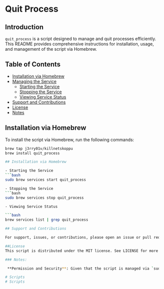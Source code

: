 # Quit Process

## Introduction

`quit_process` is a script designed to manage and quit processes efficiently. This README provides comprehensive instructions for installation, usage, and management of the script via Homebrew.

## Table of Contents

- [Installation via Homebrew](#installation-via-homebrew)
- [Managing the Service](#managing-the-service)
  - [Starting the Service](#starting-the-service)
  - [Stopping the Service](#stopping-the-service)
  - [Viewing Service Status](#viewing-service-status)
- [Support and Contributions](#support-and-contributions)
- [License](#license)
- [Notes](#notes)

## Installation via Homebrew

To install the script via Homebrew, run the following commands:

```bash
brew tap j3rry01v/killnetskoppu
brew install quit_process

## Installation via Homebrew

- Starting the Service
```bash
sudo brew services start quit_process

- Stopping the Service
```bash 
sudo brew services stop quit_process

- Viewing Service Status

```bash
brew services list | grep quit_process

## Support and Contributions

For support, issues, or contributions, please open an issue or pull request in this repository. Contributions to enhance or fix issues in the script are welcome.

##License
This script is distributed under the MIT license. See LICENSE for more details.

### Notes:

 **Permission and Security**: Given that the script is managed via `sudo`, ensure that your script does not inadvertently compromise the security of the systems where it is installed.

# Scripts
# Scripts
